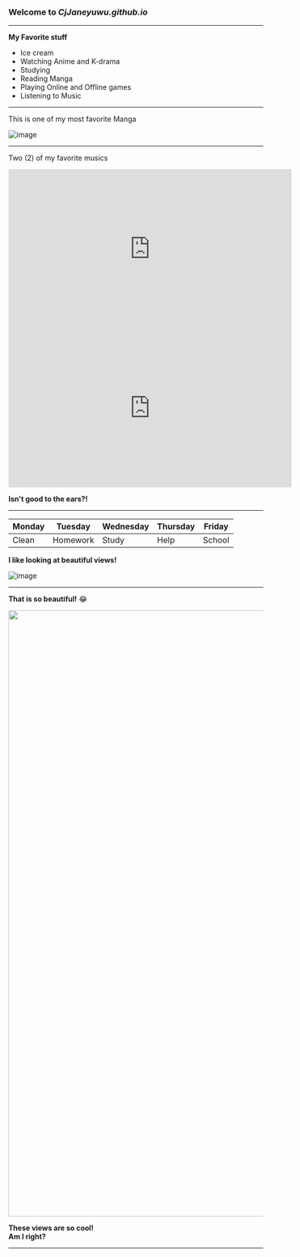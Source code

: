 ### Welcome to *CjJaneyuwu.github.io*

---

**My Favorite stuff**
- Ice cream
- Watching Anime and K-drama
- Studying
- Reading Manga
- Playing Online and Offline games
- Listening to Music

---

This is one of my most favorite Manga

![image](https://user-images.githubusercontent.com/118236782/203199940-d7c08975-273a-44d9-9875-7915d9775438.png)

---

Two (2) of my favorite musics


<iframe width="560" height="315" src="https://www.youtube.com/embed/lBOoZC3d5o4" title="YouTube video player" frameborder="0" allow="accelerometer; autoplay; clipboard-write; encrypted-media; gyroscope; picture-in-picture" allowfullscreen></iframe> <br>

<iframe width="560" height="315" src="https://www.youtube.com/embed/DWjJf4Bae6Y" title="YouTube video player" frameborder="0" allow="accelerometer; autoplay; clipboard-write; encrypted-media; gyroscope; picture-in-picture" allowfullscreen></iframe> <br>

**Isn't good to the ears?!** 

---

|Monday|Tuesday|Wednesday|Thursday|Friday|
|------|-------|---------|--------|-------|
|Clean|Homework|Study|Help|School|

**I like looking at beautiful views!**


![image](https://user-images.githubusercontent.com/118236782/202055720-e7aeb0a4-ac36-4f5c-a284-1dad3f2d5183.png)

---

**That is so beautiful!** :joy:

<img src="https://user-images.githubusercontent.com/118236782/203457187-f457145f-4606-4b5e-aa0c-e4c69295a94c.png" width="1200">

**These views are so cool!** <br>
**Am I right?**

---
